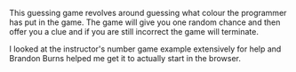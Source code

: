 This guessing game revolves around guessing what colour the programmer has put in the game. The game will give you one random chance and then offer you a clue and if you are still incorrect the game will terminate.

I looked at the instructor's number game example extensively for help and Brandon Burns helped me get it to actually start in the browser.
